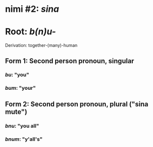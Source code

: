 # nimi #2: *sina*
# Root: *b(n)u-* 
Derivation: together-(many)-human

## Form 1: Second person pronoun, singular
### *bu*: "you"
### *bum*: "your"

## Form 2: Second person pronoun, plural ("sina mute")
### *bnu*: "you all"
### *bnum*: "y'all's"
